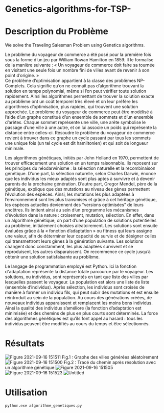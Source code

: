 # Genetics-algorithms-for-TSP-
# Description du Problème

We solve the Traveling Salesman Problem using Genetics algorithms.


Le problème du voyageur de commerce a été posé pour la première fois sous la forme d’un jeu par William Rowan Hamilton en 1859. Il le formalise de la manière suivante : « Un voyageur de commerce doit faire sa tournée en visitant une seule fois un nombre fini de villes avant de revenir à son point d’origine. »                          
Ce problème d’optimisation appartient à la classe des problèmes NP-Complets. Cela signifie qu’on ne connaît pas d’algorithme trouvant la solution en temps polynomial, même si l’on peut vérifier toute solution rapidement. Ainsi les algorithmes permettant de trouver la solution exacte au problème ont un coût temporel très élevé et on leur préfère les algorithmes d’optimisation, plus rapides, qui trouvent une solution approchée.
Le problème du voyageur de commerce peut être modélisé à l’aide d’un graphe constitué d’un ensemble de sommets et d’un ensemble d’arêtes. Chaque sommet représente une ville, une arête symbolise le passage d’une ville à une autre, et on lui associe un poids qui représente la distance entre celles-ci.
 Résoudre le problème du voyageur de commerce revient à trouver dans ce graphe un cycle passant par tous les sommets une unique fois (un tel cycle est dit hamiltonien) et qui soit de longueur minimale.


Les algorithmes génétiques, initiés par John Holland en 1970, permettent de trouver efficacement une solution en un temps raisonnable. Ils reposent sur les principes du néodarwinisme : la sélection naturelle et la recombinaison génétique. D’une part, la sélection naturelle, selon Charles Darwin, énonce que les individus les mieux adaptés sont plus aptes à survivre et à devenir parents de la prochaine génération. D’autre part, Gregor Mendel, père de la génétique, explique que des mutations au niveau des gènes permettent l’évolution des espèces. Ainsi, les mutations les plus adaptées à l’environnement sont les plus transmises et grâce à cet héritage génétique, les espèces actuelles deviennent des “versions optimisées” de leurs ancêtres. 
Ils imitent ainsi au sein d’un programme les mécanismes d’évolution dans la nature : croisement, mutation, sélection. En effet, dans un algorithme génétique, on part d’une population de solutions potentielles au problème, initialement choisies aléatoirement. Les solutions sont ensuite évaluées grâce à la « fonction d’adaptation » ou fitness qui leurs assigne une valeur, afin de déterminer leur capacité de survie et de désigner celles qui transmettront leurs gènes à la génération suivante. Les solutions changent donc constamment, les plus adaptées survivent et se reproduisent, les autres disparaissent. On recommence ce cycle jusqu’à obtenir une solution satisfaisante au problème.

Le langage de programmation employé est Python. Ici la fonction d'adaptation représente la distance totale parcourue par le voyageur. Les solutions, ou individus, sont représentés en tant que liste des villes par lesquelles passent le voyageur. La population est alors une liste de liste (ensemble d’individus). Après sélection, les individus sont croisés de manière à former un individu fils, qui peut subir des mutations et est ensuite réintroduit au sein de la population.  Au cours des générations créées, de nouveaux individus apparaissent et remplacent les moins bons individus. Ainsi la qualité des individus s’améliore (la fonction d’adaptation est minimisée) et des chemins de plus en plus courts sont déterminés. La force des algorithmes génétiques est qu’ils font appel au hasard :  tous les individus peuvent être modifiés au cours du temps et être sélectionnés. 

# Résultats

![Figure 2021-09-16 151511](https://user-images.githubusercontent.com/90830443/133620341-04333adb-89dd-41cf-95da-7f7faade7496.png)
Fig.1 : Graphe des villes générées aléatoirement
![Figure 2021-09-16 151500](https://user-images.githubusercontent.com/90830443/133619609-52b56e0d-75dc-4e1a-9c94-305c2f56d6f0.png)
Fig.2 : Tracé du chemin après résolution avec un algorithme génétique
![Figure 2021-09-16 151505](https://user-images.githubusercontent.com/90830443/133619621-f64d31c6-c2a7-4f30-8ec6-0603adfa189a.png) 
![Figure 2021-09-16 151523](https://user-images.githubusercontent.com/90830443/133619653-a59dca6f-e7b3-4e56-b459-a8cbe89daf56.png)
![Untitled](https://user-images.githubusercontent.com/90830443/133620770-a15a6265-92ba-42bc-997a-ad392010e300.png)

# Utilisation

```bash
python.exe algorithme_genetiques.py